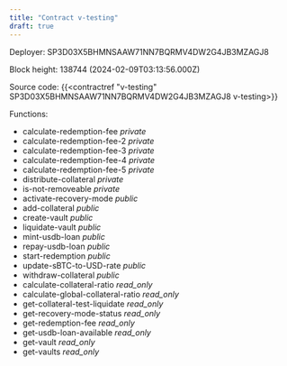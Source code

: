 ```yaml
---
title: "Contract v-testing"
draft: true
---
```

Deployer: SP3D03X5BHMNSAAW71NN7BQRMV4DW2G4JB3MZAGJ8


 



Block height: 138744 (2024-02-09T03:13:56.000Z)

Source code: {{<contractref "v-testing" SP3D03X5BHMNSAAW71NN7BQRMV4DW2G4JB3MZAGJ8 v-testing>}}

Functions:

* calculate-redemption-fee _private_
* calculate-redemption-fee-2 _private_
* calculate-redemption-fee-3 _private_
* calculate-redemption-fee-4 _private_
* calculate-redemption-fee-5 _private_
* distribute-collateral _private_
* is-not-removeable _private_
* activate-recovery-mode _public_
* add-collateral _public_
* create-vault _public_
* liquidate-vault _public_
* mint-usdb-loan _public_
* repay-usdb-loan _public_
* start-redemption _public_
* update-sBTC-to-USD-rate _public_
* withdraw-collateral _public_
* calculate-collateral-ratio _read_only_
* calculate-global-collateral-ratio _read_only_
* get-collateral-test-liquidate _read_only_
* get-recovery-mode-status _read_only_
* get-redemption-fee _read_only_
* get-usdb-loan-available _read_only_
* get-vault _read_only_
* get-vaults _read_only_
